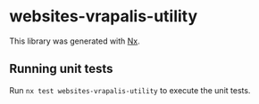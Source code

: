 # websites-vrapalis-utility

This library was generated with [Nx](https://nx.dev).

## Running unit tests

Run `nx test websites-vrapalis-utility` to execute the unit tests.

